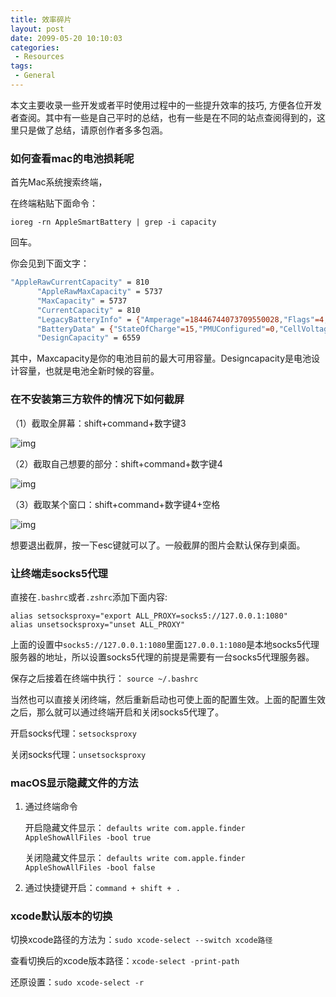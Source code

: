 ```yaml
---
title: 效率碎片
layout: post
date: 2099-05-20 10:10:03
categories:
 - Resources
tags:
 - General
---
```


本文主要收录一些开发或者平时使用过程中的一些提升效率的技巧, 方便各位开发者查阅。其中有一些是自己平时的总结，也有一些是在不同的站点查阅得到的，这里只是做了总结，请原创作者多多包涵。

<!--more-->

### 如何查看mac的电池损耗呢

首先Mac系统搜索终端，

在终端粘贴下面命令：

`ioreg -rn AppleSmartBattery | grep -i capacity`

回车。

你会见到下面文字：

```bash
"AppleRawCurrentCapacity" = 810
      "AppleRawMaxCapacity" = 5737
      "MaxCapacity" = 5737
      "CurrentCapacity" = 810
      "LegacyBatteryInfo" = {"Amperage"=18446744073709550028,"Flags"=4,"Capacity"=5737,"Current"=810,"Voltage"=10486,"Cycle Count"=290}
      "BatteryData" = {"StateOfCharge"=15,"PMUConfigured"=0,"CellVoltage"=(3497,3495,3494),"LifetimeData"={"UpdateTime"=1615986055},"Serial"="D865503W1BNFY5GCJ","SystemPower"=6703,"DesignCapacity"=6559,"CycleCount"=290,"Voltage"=10758,"Qmax"=(6521,6655,6496)}
      "DesignCapacity" = 6559
```

其中，Maxcapacity是你的电池目前的最大可用容量。Designcapacity是电池设计容量，也就是电池全新时候的容量。

### 在不安装第三方软件的情况下如何截屏

（1）截取全屏幕：shift+command+数字键3

![img](https://pic2.zhimg.com/80/v2-730b272310801060142bedcecb0d5f31_1440w.jpg)

（2）截取自己想要的部分：shift+command+数字键4

![img](https://pic3.zhimg.com/80/v2-a2c7cb43b3c8e72300230e2c0cf59636_1440w.jpg)

（3）截取某个窗口：shift+command+数字键4+空格

![img](https://pic3.zhimg.com/80/v2-0b82c38767ee0da451959a4d47164572_1440w.png)

想要退出截屏，按一下esc键就可以了。一般截屏的图片会默认保存到桌面。



### 让终端走socks5代理

直接在`.bashrc`或者`.zshrc`添加下面内容:

```
alias setsocksproxy="export ALL_PROXY=socks5://127.0.0.1:1080"
alias unsetsocksproxy="unset ALL_PROXY"
```

上面的设置中`socks5://127.0.0.1:1080`里面`127.0.0.1:1080`是本地socks5代理服务器的地址，所以设置socks5代理的前提是需要有一台socks5代理服务器。

保存之后接着在终端中执行：
`source ~/.bashrc`

当然也可以直接关闭终端，然后重新启动也可使上面的配置生效。上面的配置生效之后，那么就可以通过终端开启和关闭socks5代理了。

开启socks代理：`setsocksproxy`

关闭socks代理：`unsetsocksproxy`

### macOS显示隐藏文件的方法

1. 通过终端命令

   开启隐藏文件显示： `defaults write com.apple.finder AppleShowAllFiles -bool true`

   关闭隐藏文件显示： `defaults write com.apple.finder AppleShowAllFiles -bool false`

2. 通过快捷键开启：`command + shift + .`

### xcode默认版本的切换

切换xcode路径的方法为：`sudo xcode-select --switch xcode路径`

查看切换后的xcode版本路径：`xcode-select -print-path`

还原设置：`sudo xcode-select -r`

